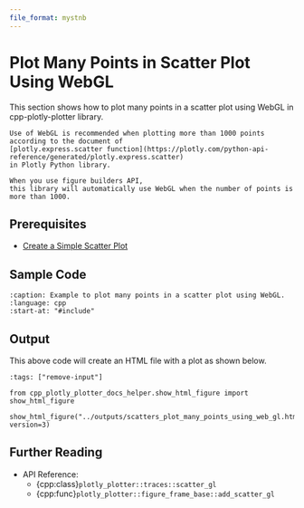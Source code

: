 ```yaml
---
file_format: mystnb
---
```


# Plot Many Points in Scatter Plot Using WebGL

This section shows how to plot many points in a scatter plot using WebGL in cpp-plotly-plotter library.

```{note}
Use of WebGL is recommended when plotting more than 1000 points
according to the document of
[plotly.express.scatter function](https://plotly.com/python-api-reference/generated/plotly.express.scatter)
in Plotly Python library.

When you use figure builders API,
this library will automatically use WebGL when the number of points is more than 1000.
```

## Prerequisites

- [Create a Simple Scatter Plot](../get_started/create_simple_plot.md)

## Sample Code

```{literalinclude} /../../../examples/scatters/plot_many_points_using_web_gl.cpp
:caption: Example to plot many points in a scatter plot using WebGL.
:language: cpp
:start-at: "#include"
```

## Output

This above code will create an HTML file with a plot as shown below.

```{code-cell}
:tags: ["remove-input"]

from cpp_plotly_plotter_docs_helper.show_html_figure import show_html_figure

show_html_figure("../outputs/scatters_plot_many_points_using_web_gl.html", version=3)
```

## Further Reading

- API Reference:
  - {cpp:class}`plotly_plotter::traces::scatter_gl`
  - {cpp:func}`plotly_plotter::figure_frame_base::add_scatter_gl`
